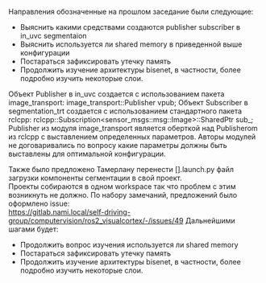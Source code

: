 Направления обозначенные на прошлом заседание были следующие:  
- Выяснить какими средствами создаются publisher subscriber в in_uvc segmentaion
- Выяснить используется ли shared memory в приведенной выше конфигурации
- Постараться зафиксировать утечку память
- Продолжить изучение архитектуры bisenet, в частности, более подробно изучить некоторые слои.
   
Объект Publisher в in_uvc создается с использованием пакета image_transport:
image_transport::Publisher vpub;
Объект Subscriber в segmentation_trt создается с использованием стандартного пакета rclcpp:
rclcpp::Subscription<sensor_msgs::msg::Image>::SharedPtr sub_;
Publisher из модуля image_transport является оберткой над Publisherom из rclcpp с выставлением определенных параметров.
Авторы модулей не договаривались по вопросу какие параметры должны быть выставлены для оптимальной конфигурации.   


Также было предложено Тамерлану перенести [].launch.py файл загрузки компоненты сегментации в свой проект.  
Проекты собираются в одном workspace так что проблем с этим возникнуть не должно. По набору замечаний, предложений было оформлено issue:  
https://gitlab.nami.local/self-driving-group/computervision/ros2_visualcortex/-/issues/49
Дальнейшими шагами будет:
- Продолжить вопрос изучения используется ли shared memory 
- Постараться зафиксировать утечку память
- Продолжить изучение архитектуры bisenet, в частности, более подробно изучить некоторые слои.
 
